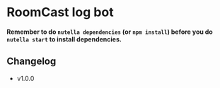 # RoomCast log bot

**Remember to do `nutella dependencies` (or `npm install`) before you do `nutella start` to install dependencies.**

## Changelog
- v1.0.0